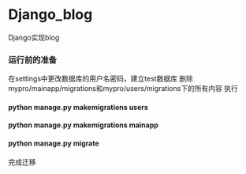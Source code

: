 # Django_blog
Django实现blog
### 运行前的准备
在settings中更改数据库的用户名密码，建立test数据库
删除mypro/mainapp/migrations和mypro/users/migrations下的所有内容
执行
#### python manage.py makemigrations users
#### python manage.py makemigrations mainapp
#### python manage.py migrate
完成迁移
